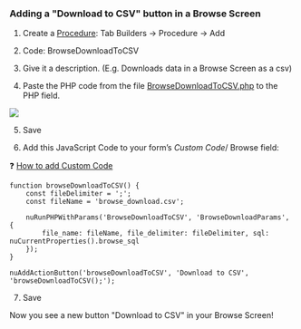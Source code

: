 ### Adding a "Download to CSV" button in a Browse Screen

1. Create a [Procedure](https://wiki.nubuilder.net/nubuilderforte/index.php/Procedures): Tab Builders -> Procedure -> Add

2. Code: BrowseDownloadToCSV

3. Give it a description. (E.g. Downloads data in a Browse Screen as a csv)

4. Paste the PHP code from the file [BrowseDownloadToCSV.php](BrowseDownloadToCSV.php) to the PHP field.

<p align="left">
  <img src="screenshots/BrowseDownloadToCSV.png">
</p>

5. Save

6. Add this JavaScript Code to your form’s *Custom Code*/ Browse field:

❓ [How to add Custom Code](/codelib/common/form_add_custom_code_javascript.gif)

```
function browseDownloadToCSV() {
    const fileDelimiter = ';';
    const fileName = 'browse_download.csv';

    nuRunPHPWithParams('BrowseDownloadToCSV', 'BrowseDownloadParams', {
        file_name: fileName, file_delimiter: fileDelimiter, sql: nuCurrentProperties().browse_sql
    });
}

nuAddActionButton('browseDownloadToCSV', 'Download to CSV', 'browseDownloadToCSV();');
```

7. Save

Now you see a new button "Download to CSV" in your Browse Screen!
